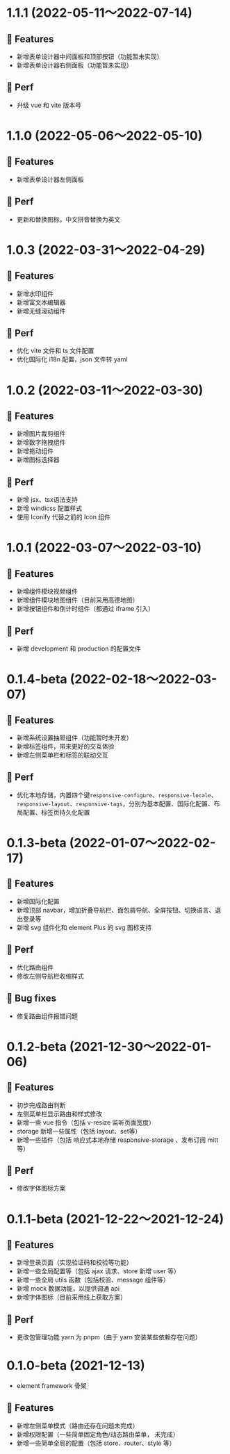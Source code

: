 # 1.1.1 (2022-05-11～2022-07-14)

## 🎫 Features 

- 新增表单设计器中间面板和顶部按钮（功能暂未实现）
- 新增表单设计器右侧面板（功能暂未实现）

##  🍏 Perf

- 升级 vue 和 vite 版本号



# 1.1.0 (2022-05-06～2022-05-10)

## 🎫 Features 

- 新增表单设计器左侧面板

##  🍏 Perf

- 更新和替换图标，中文拼音替换为英文



# 1.0.3 (2022-03-31～2022-04-29)

## 🎫 Features 

- 新增水印组件
- 新增富文本编辑器
- 新增无缝滚动组件

##  🍏 Perf

- 优化 vite 文件和 ts 文件配置
- 优化国际化 i18n 配置，json 文件转 yaml



# 1.0.2 (2022-03-11～2022-03-30)

## 🎫 Features 

- 新增图片裁剪组件
- 新增数字拖拽组件
- 新增拖动组件
- 新增图标选择器

##  🍏 Perf

- 新增 jsx、tsx语法支持
- 新增 windicss 配置样式
- 使用 Iconify 代替之前的 Icon 组件



# 1.0.1 (2022-03-07～2022-03-10)

## 🎫 Features 

- 新增组件模块视频组件
- 新增组件模块地图组件（目前采用高德地图）
- 新增按钮组件和倒计时组件（都通过 iframe 引入）

## 🍏 Perf

- 新增 development 和 production 的配置文件



# 0.1.4-beta (2022-02-18～2022-03-07)

## 🎫 Features 

- 新增系统设置抽屉组件（功能暂时未开发）
- 新增标签组件，带来更好的交互体验
- 新增左侧菜单栏和标签的联动交互

## 🍏 Perf

- 优化本地存储，内置四个键`responsive-configure`、`responsive-locale`、`responsive-layout`、`responsive-tags`，分别为基本配置、国际化配置、布局配置、标签页持久化配置



# 0.1.3-beta (2022-01-07～2022-02-17)

## 🎫 Features 

- 新增国际化配置
- 新增顶部 navbar，增加折叠导航栏、面包屑导航、全屏按钮、切换语言、退出登录等
- 新增 svg 组件化和 element Plus 的 svg 图标支持

## 🍏 Perf

+ 优化路由组件
+ 修改左侧导航栏收缩样式

## 🐞 Bug fixes

+ 修复路由组件报错问题



# 0.1.2-beta (2021-12-30～2022-01-06)

## 🎫 Features 

- 初步完成路由判断
- 左侧菜单栏显示路由和样式修改
- 新增一些 vue 指令（包括 v-resize 监听页面宽度）
- storage 新增一些属性（包括 layout、set等）
- 新增一些插件（包括 响应式本地存储 responsive-storage 、发布订阅 mitt 等）

## 🍏 Perf

+ 修改字体图标方案



# 0.1.1-beta (2021-12-22～2021-12-24)

## 🎫 Features 

- 新增登录页面（实现验证码和校验等功能）
- 新增一些全局配置等（包括 ajax 请求、store 新增 user 等）
- 新增一些全局 utils 函数（包括校验、message 组件等）
- 新增 mock 数据功能，以提供调通 api
- 新增字体图标（目前采用线上获取方案）

## 🍏 Perf

+ 更改包管理功能 yarn 为 pnpm（由于 yarn 安装某些依赖存在问题）



# 0.1.0-beta (2021-12-13)
- element framework 骨架



## 🎫  Features 

- 新增左侧菜单模式（路由还存在问题未完成）
- 新增权限配置（一些简单固定角色/动态路由菜单， 未完成）
- 新增一些简单全局的配置（包括 store、router、style 等）
